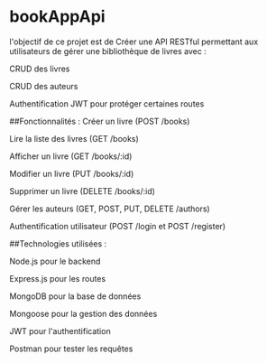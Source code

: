 # bookAppApi
 l'objectif de ce projet est de Créer une API RESTful permettant aux utilisateurs de gérer une bibliothèque de livres avec :

CRUD des livres

CRUD des auteurs

Authentification JWT pour protéger certaines routes

##Fonctionnalités :
Créer un livre (POST /books)

Lire la liste des livres (GET /books)

Afficher un livre (GET /books/:id)

Modifier un livre (PUT /books/:id)

Supprimer un livre (DELETE /books/:id)

Gérer les auteurs (GET, POST, PUT, DELETE /authors)

Authentification utilisateur (POST /login et POST /register)

##Technologies utilisées :

Node.js pour le backend

Express.js pour les routes

MongoDB pour la base de données

Mongoose pour la gestion des données

JWT pour l'authentification

Postman pour tester les requêtes